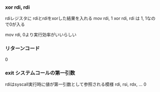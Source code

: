 ### xor rdi, rdi

rdiレジスタに rdiとrdiをxorした結果を入れる
mov rdi, 1
xor rdi, rdi
は 1, 1なので0が入る

mov rdi, 0より実行効率がいいらしい

### リターンコード

0

### exit システムコールの第一引数

rdiはsyscall実行時に値が第一引数として参照される模様
rdi, rsi, rdx, ...
0